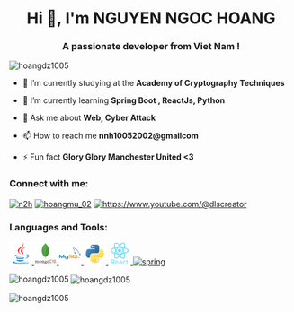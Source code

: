 <h1 align="center">Hi 👋, I'm NGUYEN NGOC HOANG</h1>
<h3 align="center">A passionate developer from Viet Nam !</h3>

<p align="left"> <img src="https://komarev.com/ghpvc/?username=hoangdz1005&label=Profile%20views&color=0e75b6&style=flat" alt="hoangdz1005" /> </p>

- 🔭 I’m currently studying at the **Academy of Cryptography Techniques**

- 🌱 I’m currently learning **Spring Boot , ReactJs, Python**

- 💬 Ask me about **Web, Cyber Attack**

- 📫 How to reach me **nnh10052002@gmailcom**

- ⚡ Fun fact **Glory Glory Manchester United <3**

<h3 align="left">Connect with me:</h3>
<p align="left">
<a href="https://twitter.com/NguynNg77956229" target="blank"><img align="center" src="https://raw.githubusercontent.com/rahuldkjain/github-profile-readme-generator/master/src/images/icons/Social/twitter.svg" alt="n2h" height="30" width="40" /></a>
<a href="https://instagram.com/hoangmu_02" target="blank"><img align="center" src="https://raw.githubusercontent.com/rahuldkjain/github-profile-readme-generator/master/src/images/icons/Social/instagram.svg" alt="hoangmu_02" height="30" width="40" /></a>
<a href="https://www.youtube.com/c/https://www.youtube.com/@dlscreator" target="blank"><img align="center" src="https://raw.githubusercontent.com/rahuldkjain/github-profile-readme-generator/master/src/images/icons/Social/youtube.svg" alt="https://www.youtube.com/@dlscreator" height="30" width="40" /></a>
</p>

<h3 align="left">Languages and Tools:</h3>
<p align="left"> <a href="https://www.java.com" target="_blank" rel="noreferrer"> <img src="https://raw.githubusercontent.com/devicons/devicon/master/icons/java/java-original.svg" alt="java" width="40" height="40"/> </a> <a href="https://www.mongodb.com/" target="_blank" rel="noreferrer"> <img src="https://raw.githubusercontent.com/devicons/devicon/master/icons/mongodb/mongodb-original-wordmark.svg" alt="mongodb" width="40" height="40"/> </a> <a href="https://www.mysql.com/" target="_blank" rel="noreferrer"> <img src="https://raw.githubusercontent.com/devicons/devicon/master/icons/mysql/mysql-original-wordmark.svg" alt="mysql" width="40" height="40"/> </a> <a href="https://www.python.org" target="_blank" rel="noreferrer"> <img src="https://raw.githubusercontent.com/devicons/devicon/master/icons/python/python-original.svg" alt="python" width="40" height="40"/> </a> <a href="https://reactjs.org/" target="_blank" rel="noreferrer"> <img src="https://raw.githubusercontent.com/devicons/devicon/master/icons/react/react-original-wordmark.svg" alt="react" width="40" height="40"/> </a> <a href="https://spring.io/" target="_blank" rel="noreferrer"> <img src="https://www.vectorlogo.zone/logos/springio/springio-icon.svg" alt="spring" width="40" height="40"/> </a> </p>

<p><img align="left" src="https://github-readme-stats.vercel.app/api/top-langs?username=hoangdz1005&show_icons=true&locale=en&layout=compact" alt="hoangdz1005" /></p>

<p>&nbsp;<img align="center" src="https://github-readme-stats.vercel.app/api?username=hoangdz1005&show_icons=true&locale=en" alt="hoangdz1005" /></p>

<p><img align="center" src="https://github-readme-streak-stats.herokuapp.com/?user=hoangdz1005&" alt="hoangdz1005" /></p>
